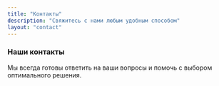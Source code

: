 ```yaml
---
title: "Контакты"
description: "Свяжитесь с нами любым удобным способом"
layout: "contact"
---
```


### Наши контакты

Мы всегда готовы ответить на ваши вопросы и помочь с выбором оптимального решения.